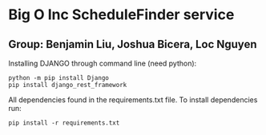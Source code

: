 # Big O Inc ScheduleFinder service
## Group: Benjamin Liu, Joshua Bicera, Loc Nguyen

Installing DJANGO through command line (need python):
```
python -m pip install Django
pip install django_rest_framework
```

All dependencies found in the requirements.txt file. To install dependencies run:
```
pip install -r requirements.txt
```